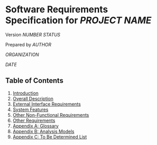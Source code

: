 Software Requirements Specification for *PROJECT NAME*
======================================================

Version *NUMBER* *STATUS*

Prepared by *AUTHOR*

*ORGANIZATION*

*DATE*

Table of Contents
-----------------

1. [Introduction](introduction.md)
2. [Overall Description](overall-description.md)
3. [External Interface Requirements](external-interface-requirements.md)
4. [System Features](system-features.md)
5. [Other Non-Functional Requirements](other-non-functional-Requirements.md)
6. [Other Requirements](other-requirements.md)
7. [Appendix A: Glossary](appendixes/glossary.md)
8. [Appendix B: Analysis Models](appendixes/analysis-models.md)
9. [Appendix C: To Be Determined List](appendixes/to-be-determined-list.md)
